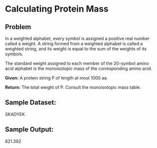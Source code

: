 # Calculating Protein Mass

## Problem
In a weighted alphabet, every symbol is assigned a positive real number called a weight. A string formed from a weighted alphabet is called a weighted string, and its weight is equal to the sum of the weights of its symbols.

The standard weight assigned to each member of the 20-symbol amino acid alphabet is the monoisotopic mass of the corresponding amino acid.

__Given:__ A protein string P of length at most 1000 aa.

__Return:__ The total weight of P. Consult the monoisotopic mass table.

## Sample Dataset:
SKADYEK

## Sample Output:
821.392
